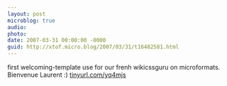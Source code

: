 ```yaml
---
layout: post
microblog: true
audio: 
photo: 
date: 2007-03-31 00:00:00 -0000
guid: http://xtof.micro.blog/2007/03/31/t16482581.html
---
```

first welcoming-template use for our frenh wikicssguru on microformats. Bienvenue Laurent :) [tinyurl.com/yq4mjs](http://tinyurl.com/yq4mjs)
